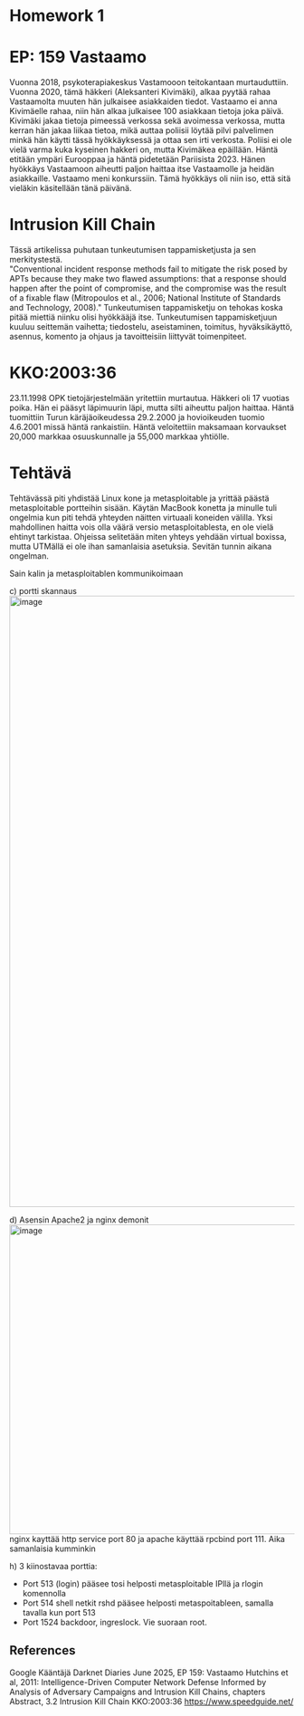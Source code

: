 # Homework 1

# EP: 159 Vastaamo 

Vuonna 2018, psykoterapiakeskus Vastamooon teitokantaan murtauduttiin. Vuonna 2020, tämä häkkeri (Aleksanteri Kivimäki), alkaa pyytää rahaa Vastaamolta 
muuten hän julkaisee asiakkaiden tiedot. Vastaamo ei anna Kivimäelle rahaa, niin hän alkaa julkaisee 100 asiakkaan tietoja joka päivä. Kivimäki jakaa tietoja pimeessä verkossa sekä 
avoimessa verkossa, mutta kerran hän jakaa liikaa tietoa, mikä auttaa poliisii löytää pilvi palvelimen minkä hän käytti tässä hyökkäyksessä ja ottaa sen irti verkosta. Poliisi ei ole 
vielä varma kuka kyseinen hakkeri on, mutta Kivimäkea epäillään. Häntä etitään ympäri Eurooppaa ja häntä pidetetään Pariisista 2023. Hänen hyökkäys Vastaamoon aiheutti paljon haittaa
itse Vastaamolle ja heidän asiakkaille. Vastaamo meni konkurssiin. Tämä hyökkäys oli niin iso, että sitä vieläkin käsitellään tänä päivänä. 


# Intrusion Kill Chain

Tässä artikelissa puhutaan tunkeutumisen tappamisketjusta ja sen merkitystestä.  
"Conventional incident response methods fail to
mitigate the risk posed by APTs because they make two flawed assumptions: that a response should happen
after the point of compromise, and the compromise was the result of a fixable flaw (Mitropoulos et al.,
2006; National Institute of Standards and Technology, 2008)."
Tunkeutumisen tappamisketju on tehokas koska pitää miettiä niinku olisi hyökkääjä itse. 
Tunkeutumisen tappamisketjuun kuuluu seittemän vaihetta; tiedostelu, aseistaminen, toimitus, hyväksikäyttö, asennus, komento ja ohjaus ja tavoitteisiin liittyvät toimenpiteet.


# KKO:2003:36

23.11.1998 OPK tietojärjestelmään yritettiin murtautua. Häkkeri oli 17 vuotias poika. Hän ei pääsyt läpimuurin läpi, mutta silti aiheuttu paljon haittaa. Häntä tuomittiin Turun 
käräjäoikeudessa 29.2.2000 ja hovioikeuden tuomio 4.6.2001 missä häntä rankaistiin. Häntä veloitettiin maksamaan korvaukset 20,000 markkaa osuuskunnalle ja 55,000 markkaa yhtiölle. 

# Tehtävä
Tehtävässä piti yhdistää Linux kone ja metasploitable ja yrittää päästä metasploitable portteihin sisään. Käytän MacBook konetta ja minulle tuli ongelmia kun piti tehdä yhteyden 
näitten virtuaali koneiden välilla. Yksi mahdollinen haitta vois olla väärä versio metasploitablesta, en ole vielä ehtinyt tarkistaa. Ohjeissa selitetään miten yhteys yehdään virtual
boxissa, mutta UTMällä ei ole ihan samanlaisia asetuksia. Sevitän tunnin aikana ongelman. 

Sain kalin ja metasploitablen kommunikoimaan

c) portti skannaus
<img width="1920" height="1080" alt="image" src="https://github.com/user-attachments/assets/3b297986-50e9-4c41-b4fc-bb19f1bef966" />

d) Asensin Apache2 ja nginx demonit 
<img width="966" height="547" alt="image" src="https://github.com/user-attachments/assets/d1ab73b0-f1ce-4328-a02a-f344a3dbdc18" />
nginx kayttää http service port 80 ja apache käyttää rpcbind port 111. Aika samanlaisia kumminkin

h) 3 kiinostavaa porttia: 
- Port 513 (login) pääsee tosi helposti metasploitable IPllä ja rlogin komennolla
- Port 514 shell netkit rshd pääsee helposti metaspoitableen, samalla tavalla kun port 513
- Port 1524 backdoor, ingreslock. Vie suoraan root. 





## References
Google Kääntäjä 
Darknet Diaries June 2025, EP 159: Vastaamo
Hutchins et al, 2011: Intelligence-Driven Computer Network Defense Informed by Analysis of Adversary Campaigns and Intrusion Kill Chains,
chapters Abstract, 3.2 Intrusion Kill Chain
KKO:2003:36
https://www.speedguide.net/

